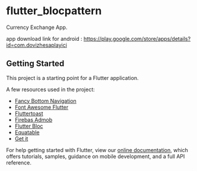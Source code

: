 # flutter_blocpattern

Currency Exchange App.

app download link for android : https://play.google.com/store/apps/details?id=com.dovizhesaplayici

## Getting Started

This project is a starting point for a Flutter application.

A few resources used in the project:

- [Fancy Bottom Navigation](https://pub.dev/packages/fancy_bottom_navigation)
- [Font Awesome Flutter](https://pub.dev/packages/font_awesome_flutter)
- [Fluttertoast ](https://pub.dev/packages/fluttertoast)
- [Firebas Admob ](https://pub.dev/packages/firebase_admob)
- [Flutter Bloc ](https://pub.dev/packages/flutter_bloc)
- [Equatable ](https://pub.dev/packages/equatable)
- [Get it ](https://pub.dev/packages/get_it)

For help getting started with Flutter, view our
[online documentation](https://flutter.dev/docs), which offers tutorials,
samples, guidance on mobile development, and a full API reference.

